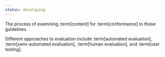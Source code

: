 ```yaml
---
status: developing
---
```


The process of examining :term[content] for :term[conformance] to these	guidelines.

Different approaches to evaluation include :term[automated evaluation], :term[semi-automated evaluation], :term[human evaluation], and :term[user testing].